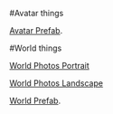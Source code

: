 
#Avatar things

[Avatar Prefab](./VRChat/Avatar/Prefabs).


#World things

[World Photos Portrait](VRChat/Worlds/Photos/Live/Portrait)

[World Photos Landscape](VRChat/Worlds/Photos/Live/Landscape)

[World Prefab](./VRChat/Worlds/Prefabs).
